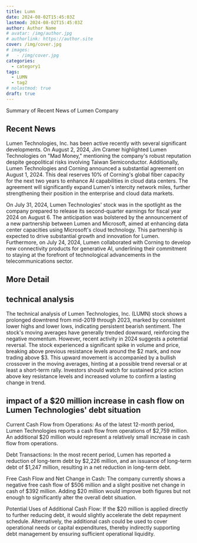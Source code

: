 ```yaml
---
title: Lumn
date: 2024-08-02T15:45:03Z
lastmod: 2024-08-02T15:45:03Z
author: Author Name
# avatar: /img/author.jpg
# authorlink: https://author.site
cover: /img/cover.jpg
# images:
#   - /img/cover.jpg
categories:
  - category1
tags:
  - LUMN
  - tag2
# nolastmod: true
draft: true
---
```


Summary of Recent News of Lumen Company

<!--more-->

## Recent News
Lumen Technologies, Inc. has been active recently with several significant developments. On August 2, 2024, Jim Cramer highlighted Lumen Technologies on "Mad Money," mentioning the company's robust reputation despite geopolitical risks involving Taiwan Semiconductor. Additionally, Lumen Technologies and Corning announced a substantial agreement on August 1, 2024. This deal reserves 10% of Corning's global fiber capacity for the next two years to enhance AI capabilities in cloud data centers. The agreement will significantly expand Lumen's intercity network miles, further strengthening their position in the enterprise and cloud data markets.

On July 31, 2024, Lumen Technologies' stock was in the spotlight as the company prepared to release its second-quarter earnings for fiscal year 2024 on August 6. The anticipation was bolstered by the announcement of a new partnership between Lumen and Microsoft, aimed at enhancing data center capacities using Microsoft's cloud technology. This partnership is expected to drive substantial growth and innovation for Lumen. Furthermore, on July 24, 2024, Lumen collaborated with Corning to develop new connectivity products for generative AI, underlining their commitment to staying at the forefront of technological advancements in the telecommunications sector.

## More Detail

## technical analysis
The technical analysis of Lumen Technologies, Inc. (LUMN) stock shows a prolonged downtrend from mid-2019 through 2023, marked by consistent lower highs and lower lows, indicating persistent bearish sentiment. The stock's moving averages have generally trended downward, reinforcing the negative momentum. However, recent activity in 2024 suggests a potential reversal. The stock experienced a significant spike in volume and price, breaking above previous resistance levels around the $2 mark, and now trading above $3. This upward movement is accompanied by a bullish crossover in the moving averages, hinting at a possible trend reversal or at least a short-term rally. Investors should watch for sustained price action above key resistance levels and increased volume to confirm a lasting change in trend.

## impact of a $20 million increase in cash flow on Lumen Technologies' debt situation

Current Cash Flow from Operations: As of the latest 12-month period, Lumen Technologies reports a cash flow from operations of $2,759 million. An additional $20 million would represent a relatively small increase in cash flow from operations.

Debt Transactions: In the most recent period, Lumen has reported a reduction of long-term debt by $2,226 million, and an issuance of long-term debt of $1,247 million, resulting in a net reduction in long-term debt.

Free Cash Flow and Net Change in Cash: The company currently shows a negative free cash flow of $506 million and a slight positive net change in cash of $392 million. Adding $20 million would improve both figures but not enough to significantly alter the overall debt situation.

Potential Uses of Additional Cash Flow: If the $20 million is applied directly to further reducing debt, it would slightly accelerate the debt repayment schedule. Alternatively, the additional cash could be used to cover operational needs or capital expenditures, thereby indirectly supporting debt management by ensuring sufficient operational liquidity.
